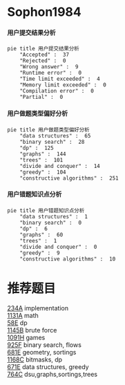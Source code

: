 # Sophon1984

<!-- tabs:start -->



#### **用户提交结果分析**

```mermaid
pie title 用户提交结果分析
    "Accepted" :  37
    "Rejected" :  0
    "Wrong answer" :  9
    "Runtime error" :  0
    "Time limit exceeded" :  4
    "Memory limit exceeded" :  0
    "Compilation error" :  0
    "Partial" :  0
```

#### **用户做题类型偏好分析**

```mermaid
pie title 用户做题类型偏好分析
    "data structures" :  65
    "binary search" :  28
    "dp" :  125
    "graphs" :  144
    "trees" :  101
    "divide and conquer" :  14
    "greedy" :  104
    "constructive algorithms" :  251
```
#### **用户错题知识点分析**

```mermaid
pie title 用户错题知识点分析
    "data structures" :  1
    "binary search" :  0
    "dp" :  6
    "graphs" :  60
    "trees" :  1
    "divide and conquer" :  0
    "greedy" :  9
    "constructive algorithms" :  10
```



<!-- tabs:end -->
# 推荐题目
[234A](https://codeforces.com/contest/234/problem/A)		implementation		  
[1131A](https://codeforces.com/contest/1131/problem/A)		math		  
[58E](https://codeforces.com/contest/58/problem/E)		dp		  
[1145B](https://codeforces.com/contest/1145/problem/B)		brute force		  
[1091H](https://codeforces.com/contest/1091/problem/H)		games		  
[925F](https://codeforces.com/contest/925/problem/F)		binary search,
                        flows		  
[681E](https://codeforces.com/contest/681/problem/E)		geometry,
                        sortings		  
[1168C](https://codeforces.com/contest/1168/problem/C)		bitmasks,
                        dp		  
[671E](https://codeforces.com/contest/671/problem/E)		data structures,
                        greedy		  
[764C](https://codeforces.com/contest/764/problem/C)		dsu,graphs,sortings,trees		  

